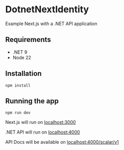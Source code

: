 # DotnetNextIdentity

Example Next.js with a .NET API application

## Requirements

* .NET 9
* Node 22

## Installation

```
npm install
```

## Running the app

```
npm run dev
```

Next.js will run on [localhost:3000](http://localhost:3000)

.NET API will run on [localhost:4000](http://localhost:4000)

API Docs will be available on [localhost:4000/scalar/v1](http://localhost:4000/scalar/v1)
